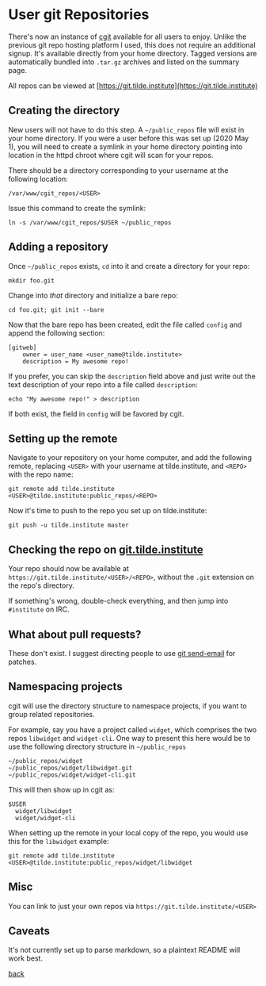 <!--
title: User git Repositories
description: Getting set up with git.tilde.institute
author: gbmor
-->

# User git Repositories

There's now an instance of [cgit](https://git.zx2c4.com/cgit) available for all users to enjoy. Unlike the previous git repo hosting platform I used, this does not require an additional signup. It's available directly from your home directory. Tagged versions are automatically bundled into `.tar.gz` archives and listed on the summary page.

All repos can be viewed at [https://git.tilde.institute](https://git.tilde.institute)

## Creating the directory

New users will not have to do this step. A `~/public_repos` file will exist in your home directory. If you were a user before this was set up (2020 May 1), you will need to create a symlink in your home directory pointing into location in the httpd chroot where cgit will scan for your repos.

There should be a directory corresponding to your username at the following location:

```
/var/www/cgit_repos/<USER>
```

Issue this command to create the symlink:

```
ln -s /var/www/cgit_repos/$USER ~/public_repos
```

## Adding a repository

Once `~/public_repos` exists, `cd` into it and create a directory for your repo:

```
mkdir foo.git
```

Change into *that* directory and initialize a bare repo:

```
cd foo.git; git init --bare
```

Now that the bare repo has been created, edit the file called `config` and append the following section:

```
[gitweb]
    owner = user_name <user_name@tilde.institute>
    description = My awesome repo!
```

If you prefer, you can skip the `description` field above and just write out the text description of your repo into a file called `description`:

```
echo "My awesome repo!" > description
```

If both exist, the field in `config` will be favored by cgit.

## Setting up the remote

Navigate to your repository on your home computer, and add the following remote, replacing `<USER>` with your username at tilde.institute, and `<REPO>` with the repo name:

```
git remote add tilde.institute <USER>@tilde.institute:public_repos/<REPO>
```

Now it's time to push to the repo you set up on tilde.institute:

```
git push -u tilde.institute master
```

## Checking the repo on [git.tilde.institute](git.tilde.institute)

Your repo should now be available at `https://git.tilde.institute/<USER>/<REPO>`, without the `.git` extension on the repo's directory.

If something's wrong, double-check everything, and then jump into `#institute` on IRC.

## What about pull requests?

These don't exist. I suggest directing people to use [git send-email](https://git-send-email.io) for patches.

## Namespacing projects

cgit will use the directory structure to namespace projects, if you want to group related repositories.

For example, say you have a project called `widget`, which comprises the two repos `libwidget` and `widget-cli`. One way to present this here would be to use the following directory structure in `~/public_repos`

```
~/public_repos/widget
~/public_repos/widget/libwidget.git
~/public_repos/widget/widget-cli.git
```

This will then show up in cgit as:

```
$USER
  widget/libwidget
  widget/widget-cli
```

When setting up the remote in your local copy of the repo, you would use this for the `libwidget` example:

```
git remote add tilde.institute <USER>@tilde.institute:public_repos/widget/libwidget
```

## Misc

You can link to just your own repos via `https://git.tilde.institute/<USER>`

## Caveats

It's not currently set up to parse markdown, so a plaintext README will work best.

[back](/)

